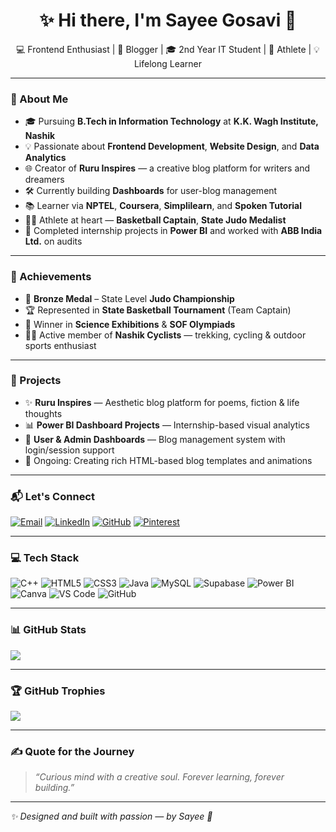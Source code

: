 <h1 align="center">✨ Hi there, I'm Sayee Gosavi 🌸</h1>
<p align="center">
  💻 Frontend Enthusiast | 🎨 Blogger | 🎓 2nd Year IT Student | 🏀 Athlete | 💡 Lifelong Learner  
</p>

---

### 🧠 About Me

- 🎓 Pursuing **B.Tech in Information Technology** at **K.K. Wagh Institute, Nashik**  
- 💡 Passionate about **Frontend Development**, **Website Design**, and **Data Analytics**  
- 🌐 Creator of **Ruru Inspires** — a creative blog platform for writers and dreamers  
- 🛠️ Currently building **Dashboards** for user-blog management  
- 📚 Learner via **NPTEL**, **Coursera**, **Simplilearn**, and **Spoken Tutorial**  
- 🤸‍♀️ Athlete at heart — **Basketball Captain**, **State Judo Medalist**  
- 🧩 Completed internship projects in **Power BI** and worked with **ABB India Ltd.** on audits  

---

### 🌟 Achievements

- 🥉 **Bronze Medal** – State Level **Judo Championship**  
- 🏆 Represented in **State Basketball Tournament** (Team Captain)  
- 🧪 Winner in **Science Exhibitions** & **SOF Olympiads**  
- 🚴‍♀️ Active member of **Nashik Cyclists** — trekking, cycling & outdoor sports enthusiast  

---

### 🚀 Projects

- ✨ **Ruru Inspires** — Aesthetic blog platform for poems, fiction & life thoughts  
- 📊 **Power BI Dashboard Projects** — Internship-based visual analytics  
- 🧰 **User & Admin Dashboards** — Blog management system with login/session support  
- 🎯 Ongoing: Creating rich HTML-based blog templates and animations  

---

### 📬 Let's Connect

[![Email](https://img.shields.io/badge/Email-sayeeygosavi@gmail.com-blue?style=flat-square&logo=gmail)](mailto:sayeeygosavi@gmail.com)
[![LinkedIn](https://img.shields.io/badge/LinkedIn-SayeeGosavi-blue?style=flat-square&logo=linkedin)](https://linkedin.com/in/sayee-gosavi11)
[![GitHub](https://img.shields.io/badge/GitHub-sayeeg--11-000?style=flat-square&logo=github)](https://github.com/sayeeg-11)
[![Pinterest](https://img.shields.io/badge/Pinterest-%23E60023.svg?style=flat-square&logo=Pinterest&logoColor=white)](https://pinterest.com/sayeeygosavi)

---

### 💻 Tech Stack

![C++](https://img.shields.io/badge/C++-00599C?style=flat&logo=c%2B%2B&logoColor=white)
![HTML5](https://img.shields.io/badge/HTML5-E34F26?style=flat&logo=html5&logoColor=white)
![CSS3](https://img.shields.io/badge/CSS3-1572B6?style=flat&logo=css3&logoColor=white)
![Java](https://img.shields.io/badge/Java-ED8B00?style=flat&logo=openjdk&logoColor=white)
![MySQL](https://img.shields.io/badge/MySQL-4479A1?style=flat&logo=mysql&logoColor=white)
![Supabase](https://img.shields.io/badge/Supabase-3ECF8E?style=flat&logo=supabase&logoColor=white)
![Power BI](https://img.shields.io/badge/PowerBI-F2C811?style=flat&logo=powerbi&logoColor=black)
![Canva](https://img.shields.io/badge/Canva-00C4CC?style=flat&logo=canva&logoColor=white)
![VS Code](https://img.shields.io/badge/VS%20Code-007ACC?style=flat&logo=visual-studio-code&logoColor=white)
![GitHub](https://img.shields.io/badge/GitHub-181717?style=flat&logo=github&logoColor=white)

---

### 📊 GitHub Stats
![](https://streak-stats.demolab.com?user=sayeeg-11&theme=default&hide_border=false)

---

### 🏆 GitHub Trophies

![](https://github-profile-trophy.vercel.app/?username=sayeeg-11&theme=flat&no-frame=false&margin-w=10)

---

### ✍️ Quote for the Journey

> *“Curious mind with a creative soul. Forever learning, forever building.”*

---

_✨ Designed and built with passion — by Sayee 🌸_
